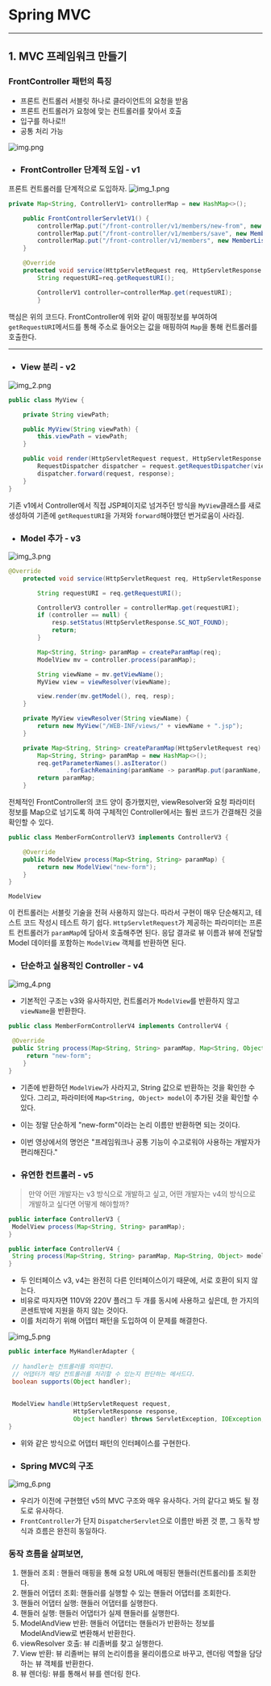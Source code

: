 # Spring MVC 

------------
## 1. MVC 프레임워크 만들기
### FrontController 패턴의 특징
+ 프론트 컨트롤러 서블릿 하나로 클라이언트의 요청을 받음
+ 프론트 컨트롤러가 요청에 맞는 컨트롤러를 찾아서 호출
+ 입구를 하나로!!
+ 공통 처리 가능

![img.png](img.png)

+ ### FrontController 단계적 도입 - v1
프론트 컨트롤러를 단계적으로 도입하자.
![img_1.png](img_1.png)

```java
private Map<String, ControllerV1> controllerMap = new HashMap<>();

    public FrontControllerServletV1() {
        controllerMap.put("/front-controller/v1/members/new-from", new MemberFormtControllerV1());
        controllerMap.put("/front-controller/v1/members/save", new MemberSaveControllerV1());
        controllerMap.put("/front-controller/v1/members", new MemberListControllerV1());
    }

    @Override
    protected void service(HttpServletRequest req, HttpServletResponse resp) throws ServletException, IOException{
        String requestURI=req.getRequestURI();

        ControllerV1 controller=controllerMap.get(requestURI);
        }
```
핵심은 위의 코드다. FrontController에 위와 같이 매핑정보를 부여하여 ```getRequestURI```메서드를 통해 주소로 들어오는 값을 매핑하여 ```Map```을 통해 컨트롤러를 호출한다.

---
+ ### View 분리 - v2

![img_2.png](img_2.png)
```java
public class MyView {

    private String viewPath;

    public MyView(String viewPath) {
        this.viewPath = viewPath;
    }

    public void render(HttpServletRequest request, HttpServletResponse response) throws ServletException, IOException {
        RequestDispatcher dispatcher = request.getRequestDispatcher(viewPath);
        dispatcher.forward(request, response);
    }
}
```
기존 v1에서 Controller에서 직접 JSP페이지로 넘겨주던 방식을
```MyView```클래스를 새로 생성하여 기존에 ```getRequestURI```을 가져와 ```forward```해야했던 번거로움이 사라짐.

+ ### Model 추가 - v3

![img_3.png](img_3.png)

```java
@Override
    protected void service(HttpServletRequest req, HttpServletResponse resp) throws ServletException, IOException {

        String requestURI = req.getRequestURI();

        ControllerV3 controller = controllerMap.get(requestURI);
        if (controller == null) {
            resp.setStatus(HttpServletResponse.SC_NOT_FOUND);
            return;
        }

        Map<String, String> paramMap = createParamMap(req);
        ModelView mv = controller.process(paramMap);

        String viewName = mv.getViewName();
        MyView view = viewResolver(viewName);

        view.render(mv.getModel(), req, resp);
    }

    private MyView viewResolver(String viewName) {
        return new MyView("/WEB-INF/views/" + viewName + ".jsp");
    }

    private Map<String, String> createParamMap(HttpServletRequest req) {
        Map<String, String> paramMap = new HashMap<>();
        req.getParameterNames().asIterator()
                .forEachRemaining(paramName -> paramMap.put(paramName, req.getParameter(paramName)));
        return paramMap;
    }
```
전체적인 FrontController의 코드 양이 증가했지만, viewResolver와 요청 파라미터 정보를 Map으로 넘기도록 하여 
구체적인 Controller에서는 훨씬 코드가 간결해진 것을 확인할 수 있다. 

```java
public class MemberFormControllerV3 implements ControllerV3 {

    @Override
    public ModelView process(Map<String, String> paramMap) {
        return new ModelView("new-form");
    }
}
```
```ModelView```

이 컨트롤러는 서블릿 기술을 전혀 사용하지 않는다. 따라서 구현이 매우 단순해지고, 테스트 코드 작성시
테스트 하기 쉽다.
```HttpServletRequest```가 제공하는 파라미터는 프론트 컨트롤러가 ```paramMap```에 담아서 호출해주면 된다.
응답 결과로 뷰 이름과 뷰에 전달할 Model 데이터를 포함하는 ```ModelView``` 객체를 반환하면 된다.

+ ### 단순하고 실용적인 Controller - v4
![img_4.png](img_4.png)
+ 기본적인 구조는 v3와 유사하지만, 컨트롤러가 ```ModelView```를 반환하지 않고 ```viewName```을 반환한다.

```java
public class MemberFormControllerV4 implements ControllerV4 {
    
 @Override
 public String process(Map<String, String> paramMap, Map<String, Object> model) {
     return "new-form";
    }
}
```
+ 기존에 반환하던 ```ModelView```가 사라지고, String 값으로 반환하는 것을 확인한 수 있다. 그리고, 파라미터에 ```Map<String, Object> model```이 추가된 것을 확인할 수 있다.
+ 이는 정말 단순하게 "new-form"이라는 논리 이름만 반환하면 되는 것이다.
+ 이번 영상에서의 명언은 "프레임워크나 공통 기능이 수고로워야 사용하는 개발자가 편리해진다."

+ ### 유연한 컨트롤러 - v5

> 만약 어떤 개발자는 v3 방식으로 개발하고 싶고, 어떤 개발자는 v4의 방식으로 개발하고 싶다면 어떻게 해야할까?

```java
public interface ControllerV3 {
 ModelView process(Map<String, String> paramMap);
}
```

```java
public interface ControllerV4 {
 String process(Map<String, String> paramMap, Map<String, Object> model);
}
```
+ 두 인터페이스 v3, v4는 완전히 다른 인터페이스이기 때문에, 서로 호환이 되지 않는다. 
+ 비유로 따지자면 110V와 220V 플러그 두 개를 동시에 사용하고 싶은데, 한 가지의 콘센트밖에 지원을 하지 않는 것이다.
+ 이를 처리하기 위해 어뎁터 패턴을 도입하여 이 문제를 해결한다.


![img_5.png](img_5.png)

```java
public interface MyHandlerAdapter {
    
 // handler는 컨트롤러를 의미한다.
 // 어댑터가 해당 컨트롤러를 처리할 수 있는지 판단하는 메서드다.
 boolean supports(Object handler); 
 
 
 ModelView handle(HttpServletRequest request, 
                  HttpServletResponse response,
                  Object handler) throws ServletException, IOException;
}
```
+ 위와 같은 방식으로 어뎁터 패턴의 인터페이스를 구현한다.

+ ### Spring MVC의 구조
![img_6.png](img_6.png)

+ 우리가 이전에 구현했던 v5의 MVC 구조와 매우 유사하다. 거의 같다고 봐도 될 정도로 유사하다. 
+ ```FrontController```가 단지 ```DispatcherServlet```으로 이름만 바뀐 것 뿐, 그 동작 방식과 흐름은 완전히 동일하다.

### 동작 흐름을 살펴보면,
1. 핸들러 조회 : 핸들러 매핑을 통해 요청 URL에 매핑된 핸들러(컨트롤러)를 조회한다.
2. 핸들러 어댑터 조회: 핸들러를 실행할 수 있는 핸들러 어댑터를 조회한다.
3. 핸들러 어댑터 실행: 핸들러 어댑터를 실행한다.
4. 핸들러 실행: 핸들러 어댑터가 실제 핸들러를 실행한다.
5. ModelAndView 반환: 핸들러 어댑터는 핸들러가 반환하는 정보를 ModelAndView로 변환해서 반환한다.
6. viewResolver 호출: 뷰 리졸버를 찾고 실행한다.
7. View 반환: 뷰 리졸버는 뷰의 논리이름을 물리이름으로 바꾸고, 렌더링 역할을 담당하는 뷰 객체를 반환한다.
8. 뷰 렌더링: 뷰를 통해서 뷰를 렌더링 한다.